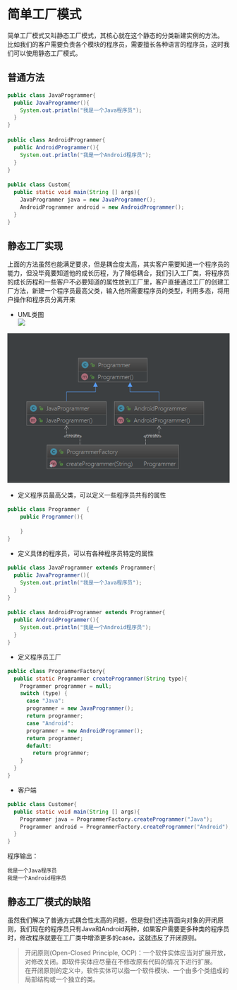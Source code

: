      
# 简单工厂模式       
简单工厂模式又叫静态工厂模式，其核心就在这个静态的分类新建实例的方法。         
比如我们的客户需要负责各个模块的程序员，需要擅长各种语言的程序员，这时我们可以使用静态工厂模式。     
## 普通方法      

```Java
public class JavaProgrammer{
  public JavaProgrammer(){
    System.out.println("我是一个Java程序员");
  }
}

public class AndroidProgrammer{
  public AndroidProgrammer(){
    System.out.println("我是一个Android程序员");
  }
}

public class Custom{
  public static void main(String [] args){
    JavaProgrammer java = new JavaProgrammer();
    AndroidProgrammer android = new AndroidProgrammer();
  }
}
```    


## 静态工厂实现       
上面的方法虽然也能满足要求，但是耦合度太高，其实客户需要知道一个程序员的能力，但没毕竟要知道他的成长历程，为了降低耦合，我们引入工厂类，将程序员的成长历程和一些客户不必要知道的属性放到工厂里，客户直接通过工厂的创建工厂方法，新建一个程序员最高父类，输入他所需要程序员的类型，利用多态，将用户操作和程序员分离开来        

* UML类图        
 ![](https://ooo.0o0.ooo/2017/07/02/5958937eed8fc.png)
 
 ![](../../UMLImage/simplefactory.png)

* 定义程序员最高父类，可以定义一些程序员共有的属性          


```Java
public class Programmer  {
    public Programmer(){

    }
}

```
* 定义具体的程序员，可以有各种程序员特定的属性      


```java
public class JavaProgrammer extends Programmer{
  public JavaProgrammer(){
    System.out.println("我是一个Java程序员");
  }
}

public class AndroidProgrammer extends Programmer{
  public AndroidProgrammer(){
    System.out.println("我是一个Android程序员");
  }
}
```      

* 定义程序员工厂        


```java
public class ProgrammerFactory{
  public static Programmer createProgrammer(String type){
    Programmer programmer = null;
    switch (type) {
      case "Java":
      programmer = new JavaProgrammer();
      return programmer;
      case "Android":
      programmer = new AndroidProgrammer();
      return programmer;
      default:
        return programmer;
    }
  }
}
```        

* 客户端           


```java
public class Customer{
  public static void main(String [] args){
    Programmer java = ProgrammerFactory.createProgrammer("Java");
    Programmer android = ProgrammerFactory.createProgrammer("Android");
  }
}
```      

程序输出：        
```
我是一个Java程序员
我是一个Android程序员

```          

## 静态工厂模式的缺陷        
虽然我们解决了普通方式耦合性太高的问题，但是我们还违背面向对象的开闭原则，我们现在的程序员只有Java和Android两种，如果客户需要更多种类的程序员时，修改程序就要在工厂类中增添更多的case，这就违反了开闭原则。          
> 开闭原则(Open-Closed Principle, OCP)：一个软件实体应当对扩展开放，对修改关闭。即软件实体应尽量在不修改原有代码的情况下进行扩展。   
 在开闭原则的定义中，软件实体可以指一个软件模块、一个由多个类组成的局部结构或一个独立的类。
